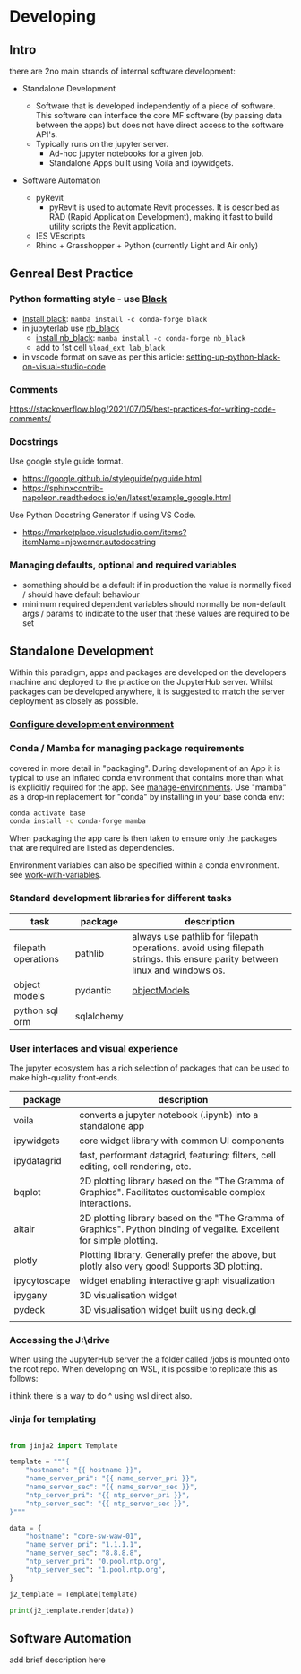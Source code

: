 # Developing

## Intro

there are 2no main strands of internal software development:

- Standalone Development
  - Software that is developed independently of a piece of software. This software can interface
    the core MF software (by passing data between the apps) but does not have direct access to the software API's.
  - Typically runs on the jupyter server.
    - Ad-hoc jupyter notebooks for a given job.
    - Standalone Apps built using Voila and ipywidgets.

- Software Automation
  - pyRevit
    - pyRevit is used to automate Revit processes. It is described as RAD (Rapid Application Development),
      making it fast to build utility scripts the Revit application.
  - IES VEscripts
  - Rhino + Grasshopper + Python (currently Light and Air only)
  
## Genreal Best Practice

### Python formatting style - use [__Black__](https://github.com/psf/black)

- [install black](https://anaconda.org/conda-forge/black): `mamba install -c conda-forge black`
- in jupyterlab use [nb_black](https://github.com/dnanhkhoa/nb_black)
  - [install nb_black](https://anaconda.org/conda-forge/nb_black): `mamba install -c conda-forge nb_black`
  - add to 1st cell `%load_ext lab_black`
- in vscode format on save as per this article: [setting-up-python-black-on-visual-studio-code](https://marcobelo.medium.com/setting-up-python-black-on-visual-studio-code-5318eba4cd00)

### Comments

https://stackoverflow.blog/2021/07/05/best-practices-for-writing-code-comments/

### Docstrings

Use google style guide format. 

- https://google.github.io/styleguide/pyguide.html
- https://sphinxcontrib-napoleon.readthedocs.io/en/latest/example_google.html

Use Python Docstring Generator if using VS Code. 

- https://marketplace.visualstudio.com/items?itemName=njpwerner.autodocstring

### Managing defaults, optional and required variables

- something should be a default if in production the value is normally fixed / should have default behaviour
- minimum required dependent variables should normally be non-default args / params to indicate to the user that these values are required to be set

## Standalone Development

Within this paradigm, apps and packages are developed on the developers machine and deployed to the practice on the
JupyterHub server. Whilst packages can be developed anywhere, it is suggested to match the server deployment as
closely as possible.

### [Configure development environment](developing-envsetup.md)

### Conda / Mamba for managing package requirements

covered in more detail in "packaging".
During development of an App it is typical to use an inflated conda environment that contains more than what is explicitly required for the app.
See [manage-environments](https://conda.io/projects/conda/en/latest/user-guide/tasks/manage-environments.html).
Use "mamba" as a drop-in replacement for "conda" by installing in your base conda env:

```bash
conda activate base
conda install -c conda-forge mamba
```

When packaging the app care is then taken to ensure only the packages that are required are listed as dependencies.

Environment variables can also be specified within a conda environment. 
see [work-with-variables](https://anaconda-project.readthedocs.io/en/latest/user-guide/tasks/work-with-variables.html#adding-a-variable).

### Standard development libraries for different tasks

| task                | package    | description                                                                                                                |
| ------------------- | ---------- | -------------------------------------------------------------------------------------------------------------------------- |
| filepath operations | pathlib    | always use pathlib for filepath operations. avoid using filepath strings. this ensure parity between linux and windows os. |
| object models       | pydantic   | [objectModels](objectModels.md)                                                                                            |
| python sql orm      | sqlalchemy |                                                                                       |

### User interfaces and visual experience

The jupyter ecosystem has a rich selection of packages that can be used to make high-quality front-ends.

| package      | description                                                                                                           |
| ------------ | --------------------------------------------------------------------------------------------------------------------- |
| voila        | converts a jupyter notebook (.ipynb) into a standalone app                                                            |
| ipywidgets   | core widget library with common UI components                                                                         |
| ipydatagrid  | fast, performant datagrid, featuring: filters, cell editing, cell rendering, etc.                                     |
| bqplot       | 2D plotting library based on the "The Gramma of Graphics". Facilitates customisable complex interactions.             |
| altair       | 2D plotting library based on the "The Gramma of Graphics". Python binding of vegalite. Excellent for simple plotting. |
| plotly       | Plotting library. Generally prefer the above, but plotly also very good! Supports 3D plotting.                        |
| ipycytoscape | widget enabling interactive graph visualization                                                                       |
| ipygany      | 3D visualisation widget                                                                                               |
| pydeck       | 3D visualisation widget built using deck.gl                                                                           |
|              |                                                                                                                       |

### Accessing the J:\drive

When using the JupyterHub server the a folder called /jobs is mounted onto the root repo.
When developing on WSL, it is possible to replicate this as follows:

i think there is a way to do ^ using wsl direct also.

###  Jinja for templating 

```python

from jinja2 import Template

template = """{
    "hostname": "{{ hostname }}",
    "name_server_pri": "{{ name_server_pri }}",
    "name_server_sec": "{{ name_server_sec }}",
    "ntp_server_pri": "{{ ntp_server_pri }}",
    "ntp_server_sec": "{{ ntp_server_sec }}",
}"""

data = {
    "hostname": "core-sw-waw-01",
    "name_server_pri": "1.1.1.1",
    "name_server_sec": "8.8.8.8",
    "ntp_server_pri": "0.pool.ntp.org",
    "ntp_server_sec": "1.pool.ntp.org",
}

j2_template = Template(template)

print(j2_template.render(data))
```

## Software Automation

add brief description here


